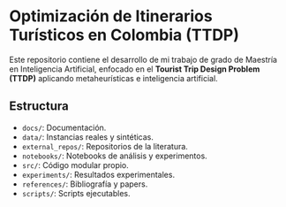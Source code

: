 # Optimización de Itinerarios Turísticos en Colombia (TTDP)

Este repositorio contiene el desarrollo de mi trabajo de grado de Maestría en Inteligencia Artificial, enfocado en el **Tourist Trip Design Problem (TTDP)** aplicando metaheurísticas e inteligencia artificial.

## Estructura
- `docs/`: Documentación.
- `data/`: Instancias reales y sintéticas.
- `external_repos/`: Repositorios de la literatura.
- `notebooks/`: Notebooks de análisis y experimentos.
- `src/`: Código modular propio.
- `experiments/`: Resultados experimentales.
- `references/`: Bibliografía y papers.
- `scripts/`: Scripts ejecutables.

